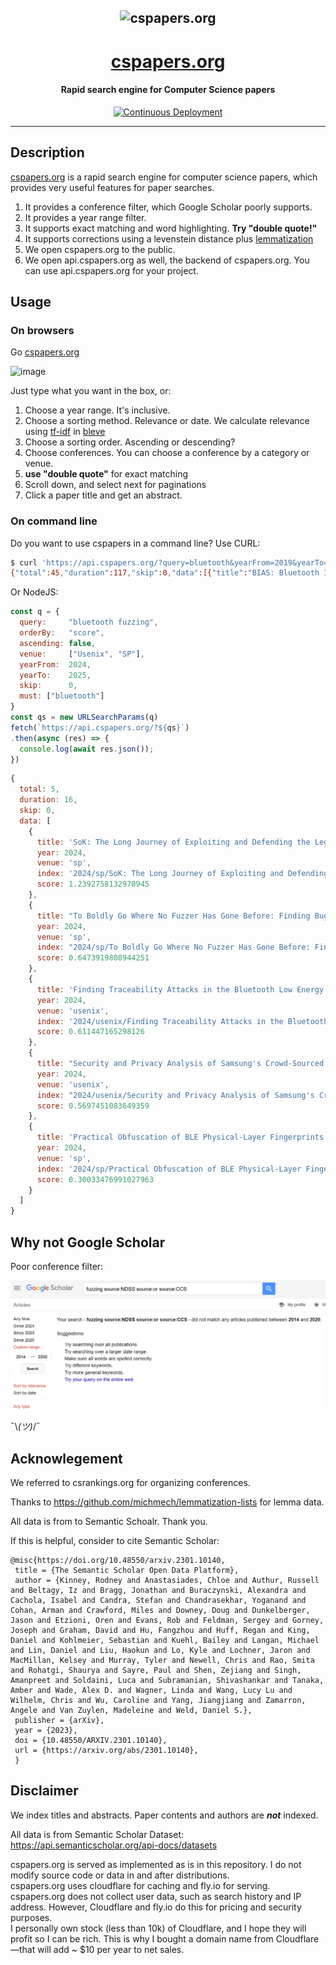 <h2 align="center">
  <img src="https://github.com/user-attachments/assets/d7d31c38-520b-4e25-8e9a-87608b354c8f" alt="cspapers.org" />
</h2>
<h1 align="center"><a href="https://cspapers.org" target="_blank">cspapers.org</a></h1>
<h4 align="center">Rapid search engine for Computer Science papers</h4>

<p align="center">
  <a href="https://github.com/swkim101/cspapers.org/actions">
    <img src="https://github.com/swkim101/cspapers.org/actions/workflows/test.yml/badge.svg"
         alt="Continuous Deployment">
  </a>
</p>

---
## Description

[cspapers.org](https://cspapers.org) is a rapid search engine for computer science papers, which provides very useful features for paper searches.

1. It provides a conference filter, which Google Scholar poorly supports.
2. It provides a year range filter.
3. It supports exact matching and word highlighting. __Try "double quote!"__
4. It supports corrections using a levenstein distance plus <a href="https://github.com/michmech/lemmatization-lists">lemmatization</a>
5. We open cspapers.org to the public.
6. We open api.cspapers.org as well, the backend of cspapers.org. You can use api.cspapers.org for your project.

## Usage

### On browsers

Go [cspapers.org](https://cspapers.org)

![image](https://github.com/user-attachments/assets/486662bc-3715-49f2-b54f-02ecfc2b0d2e)

Just type what you want in the box, or:

1. Choose a year range. It's inclusive.
2. Choose a sorting method. Relevance or date. We calculate relevance using <a href="https://en.wikipedia.org/wiki/Tf%E2%80%93idf">tf-idf</a> in <a href="https://github.com/blevesearch/bleve">bleve</a>
3. Choose a sorting order. Ascending or descending?
4. Choose conferences. You can choose a conference by a category or venue.
5. __use "double quote"__ for exact matching
6. Scroll down, and select next for paginations
7. Click a paper title and get an abstract.


### On command line

Do you want to use cspapers in a command line? Use CURL:

```bash
$ curl 'https://api.cspapers.org/?query=bluetooth&yearFrom=2019&yearTo=2025&venue=NDSS%2CUsenix%2CSP%2CCCS&orderBy=score&ascending=false&skip=0'
{"total":45,"duration":117,"skip":0,"data":[{"title":"BIAS: Bluetooth Impersonation AttackS","year":2020,"venue":"sp","index":"2020/sp/BIAS: Bluetooth Impersonation AttackS","score":8.824175482299081},{"title":"Method Confusion Attack on Bluetooth Pairing","year":2021,"venue":"sp","index":"2021/sp/Method Confusion Attack on Bluetooth Pairing","score":8.020260180024453},{"title":"Blacktooth: Breaking through the Defense of Bluetooth in Silence","year":2022,"venue":"ccs","index":"2022/ccs/Blacktooth: Breaking through the Defense of Bluetooth in Silence","score":7.9203305079550415},{"title":"Linking Bluetooth LE \u0026 Classic and Implications for Privacy-Preserving Bluetooth-Based Protocols","year":2021,"venue":"sp","index":"2021/sp/Linking Bluetooth LE \u0026 Classic and Implications for Privacy-Preserving Bluetooth-Based Protocols","score":7.77337712762691},{"title":"LIGHTBLUE: Automatic Profile-Aware Debloating of Bluetooth Stacks","year":2021,"venue":"usenix","index":"2021/usenix/LIGHTBLUE: Automatic Profile-Aware Debloating of Bluetooth Stacks","score":7.205307062497967},{"title":"BLUFFS: Bluetooth Forward and Future Secrecy Attacks and Defenses","year":2023,"venue":"ccs","index":"2023/ccs/BLUFFS: Bluetooth Forward and Future Secrecy Attacks and Defenses","score":7.043655050898645},{"title":"Formal Model-Driven Discovery of Bluetooth Protocol Design Vulnerabilities","year":2022,"venue":"sp","index":"2022/sp/Formal Model-Driven Discovery of Bluetooth Protocol Design Vulnerabilities","score":6.650957280334602},{"title":"SoK: The Long Journey of Exploiting and Defending the Legacy of King Harald Bluetooth","year":2024,"venue":"sp","index":"2024/sp/SoK: The Long Journey of Exploiting and Defending the Legacy of King Harald Bluetooth","score":6.55978416347678},{"title":"Blue's Clues: Practical Discovery of Non-Discoverable Bluetooth Devices","year":2023,"venue":"sp","index":"2023/sp/Blue's Clues: Practical Discovery of Non-Discoverable Bluetooth Devices","score":6.411898677112692},{"title":"BadBluetooth: Breaking Android Security Mechanisms via Malicious Bluetooth Peripherals","year":2019,"venue":"ndss","index":"2019/ndss/BadBluetooth: Breaking Android Security Mechanisms via Malicious Bluetooth Peripherals","score":6.206026485875929},{"title":"Finding Traceability Attacks in the Bluetooth Low Energy Specification and Its Implementations","year":2024,"venue":"usenix","index":"2024/usenix/Finding Traceability Attacks in the Bluetooth Low Energy Specification and Its Implementations","score":6.027275683637093},{"title":"Frankenstein: Advanced Wireless Fuzzing to Exploit New Bluetooth Escalation Targets","year":2020,"venue":"usenix","index":"2020/usenix/Frankenstein: Advanced Wireless Fuzzing to Exploit New Bluetooth Escalation Targets","score":5.947169481187168},{"title":"The KNOB is Broken: Exploiting Low Entropy in the Encryption Key Negotiation Of Bluetooth BR EDR","year":2019,"venue":"usenix","index":"2019/usenix/The KNOB is Broken: Exploiting Low Entropy in the Encryption Key Negotiation Of Bluetooth BR EDR","score":5.810896576151459},{"title":"Extrapolating Formal Analysis to Uncover Attacks in Bluetooth Passkey Entry Pairing","year":2023,"venue":"ndss","index":"2023/ndss/Extrapolating Formal Analysis to Uncover Attacks in Bluetooth Passkey Entry Pairing","score":5.802666133524476},{"title":"Please Pay Inside: Evaluating Bluetooth-based Detection of Gas Pump Skimmers","year":2019,"venue":"usenix","index":"2019/usenix/Please Pay Inside: Evaluating Bluetooth-based Detection of Gas Pump Skimmers","score":5.763460599273381},{"title":"FirmXRay: Detecting Bluetooth Link Layer Vulnerabilities From Bare-Metal Firmware","year":2020,"venue":"ccs","index":"2020/ccs/FirmXRay: Detecting Bluetooth Link Layer Vulnerabilities From Bare-Metal Firmware","score":5.733829008848415},{"title":"Breaking Secure Pairing of Bluetooth Low Energy Using Downgrade Attacks","year":2020,"venue":"usenix","index":"2020/usenix/Breaking Secure Pairing of Bluetooth Low Energy Using Downgrade Attacks","score":5.673357961609881},{"title":"BrakTooth: Causing Havoc on Bluetooth Link Manager via Directed Fuzzing","year":2022,"venue":"usenix","index":"2022/usenix/BrakTooth: Causing Havoc on Bluetooth Link Manager via Directed Fuzzing","score":5.558591094625656},{"title":"The Bluetooth CYBORG: Analysis of the Full Human-Machine Passkey Entry AKE Protocol","year":2021,"venue":"ndss","index":"2021/ndss/The Bluetooth CYBORG: Analysis of the Full Human-Machine Passkey Entry AKE Protocol","score":5.528599966660929},{"title":"Security and Privacy Analysis of Samsung's Crowd-Sourced Bluetooth Location Tracking System","year":2024,"venue":"usenix","index":"2024/usenix/Security and Privacy Analysis of Samsung's Crowd-Sourced Bluetooth Location Tracking System","score":5.389775223561923}]}
```

Or NodeJS:

```js
const q = {
  query:     "bluetooth fuzzing",
  orderBy:   "score",
  ascending: false,
  venue:     ["Usenix", "SP"],
  yearFrom:  2024,
  yearTo:    2025,
  skip:      0,
  must: ["bluetooth"]
}
const qs = new URLSearchParams(q)
fetch(`https://api.cspapers.org/?${qs}`)
.then(async (res) => {
  console.log(await res.json());
})
```

```js
{
  total: 5,
  duration: 16,
  skip: 0,
  data: [
    {
      title: 'SoK: The Long Journey of Exploiting and Defending the Legacy of King Harald Bluetooth',
      year: 2024,
      venue: 'sp',
      index: '2024/sp/SoK: The Long Journey of Exploiting and Defending the Legacy of King Harald Bluetooth',
      score: 1.2392758132970945
    },
    {
      title: "To Boldly Go Where No Fuzzer Has Gone Before: Finding Bugs in Linux' Wireless Stacks through VirtIO Devices",
      year: 2024,
      venue: 'sp',
      index: "2024/sp/To Boldly Go Where No Fuzzer Has Gone Before: Finding Bugs in Linux' Wireless Stacks through VirtIO Devices",
      score: 0.6473919808944251
    },
    {
      title: 'Finding Traceability Attacks in the Bluetooth Low Energy Specification and Its Implementations',
      year: 2024,
      venue: 'usenix',
      index: '2024/usenix/Finding Traceability Attacks in the Bluetooth Low Energy Specification and Its Implementations',
      score: 0.611447165298126
    },
    {
      title: "Security and Privacy Analysis of Samsung's Crowd-Sourced Bluetooth Location Tracking System",
      year: 2024,
      venue: 'usenix',
      index: "2024/usenix/Security and Privacy Analysis of Samsung's Crowd-Sourced Bluetooth Location Tracking System",
      score: 0.5697451083649359
    },
    {
      title: 'Practical Obfuscation of BLE Physical-Layer Fingerprints on Mobile Devices',
      year: 2024,
      venue: 'sp',
      index: '2024/sp/Practical Obfuscation of BLE Physical-Layer Fingerprints on Mobile Devices',
      score: 0.30033476991027963
    }
  ]
}
```


## Why not Google Scholar

Poor conference filter:

![google scholar](image.png)

¯\\_(ツ)_/¯

## Acknowlegement

We referred to csrankings.org for organizing conferences.

Thanks to https://github.com/michmech/lemmatization-lists for lemma data.

All data is from to Semantic Schoalr. Thank you.

If this is helpful, consider to cite Semantic Scholar:
```
@misc{https://doi.org/10.48550/arxiv.2301.10140,
 title = {The Semantic Scholar Open Data Platform},
 author = {Kinney, Rodney and Anastasiades, Chloe and Authur, Russell and Beltagy, Iz and Bragg, Jonathan and Buraczynski, Alexandra and Cachola, Isabel and Candra, Stefan and Chandrasekhar, Yoganand and Cohan, Arman and Crawford, Miles and Downey, Doug and Dunkelberger, Jason and Etzioni, Oren and Evans, Rob and Feldman, Sergey and Gorney, Joseph and Graham, David and Hu, Fangzhou and Huff, Regan and King, Daniel and Kohlmeier, Sebastian and Kuehl, Bailey and Langan, Michael and Lin, Daniel and Liu, Haokun and Lo, Kyle and Lochner, Jaron and MacMillan, Kelsey and Murray, Tyler and Newell, Chris and Rao, Smita and Rohatgi, Shaurya and Sayre, Paul and Shen, Zejiang and Singh, Amanpreet and Soldaini, Luca and Subramanian, Shivashankar and Tanaka, Amber and Wade, Alex D. and Wagner, Linda and Wang, Lucy Lu and Wilhelm, Chris and Wu, Caroline and Yang, Jiangjiang and Zamarron, Angele and Van Zuylen, Madeleine and Weld, Daniel S.},
 publisher = {arXiv},
 year = {2023},
 doi = {10.48550/ARXIV.2301.10140},
 url = {https://arxiv.org/abs/2301.10140},
 }
```

## Disclaimer

We index titles and abstracts. Paper contents and authors are ***not*** indexed.

All data is from Semantic Scholar Dataset: https://api.semanticscholar.org/api-docs/datasets

cspapers.org is served as implemented as is in this repository. I do not modify source code or data in and after distributions.  
cspapers.org uses cloudflare for caching and fly.io for serving.  
cspapers.org does not collect user data, such as search history and IP address. However, Cloudflare and fly.io do this for pricing and security purposes.  
I personally own stock (less than 10k) of Cloudflare, and I hope they will profit so I can be rich. This is why I bought a domain name from Cloudflare—that will add ~ $10 per year to net sales.  
